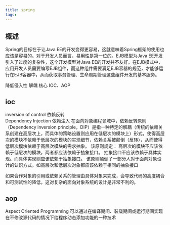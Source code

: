 ```yaml
---
title: spring
tags:
---
```



## 概述
Spring的目标在于让Java EE的开发变得更容易，这就意味着Spring框架的使用也应该是容易的。对于开发人员而言，易用性是第一位的。EJB模型为Java EE开发引入了过度的复杂性，这个开发模型对Java EE的开发并不友好。在EJB模式中，应用开发人员需要编写EJB组件，而这种组件需要满足EJB容器的规范，才能够运行在EJB容器中，从而获取事务管理、生命周期管理这些组件开发的基本服务。

降低侵入性 解耦
核心
IOC、AOP

## ioc
inversion of control  依赖反转               
Dependency Injection  依赖注入
在面向对象编程领域中，依赖反转原则（Dependency inversion principle，DIP）是指一种特定的解耦（传统的依赖关系创建在高层次上，而具体的策略设置则应用在低层次的模块上）形式，使得高层次的模块不依赖于低层次的模块的实现细节，依赖关系被颠倒（反转），从而使得低层次模块依赖于高层次模块的需求抽象。
该原则规定：
高层次的模块不应该依赖于低层次的模块，两者都应该依赖于抽象接口。
抽象接口不应该依赖于具体实现。而具体实现则应该依赖于抽象接口。
该原则颠倒了一部分人对于面向对象设计的认识方式。如高层次和低层次对象都应该依赖于相同的抽象接口

如果合作对象的引用或依赖关系的管理由具体对象来完成，会导致代码的高度耦合和可测试性的降低，这对复杂的面向对象系统的设计是非常不利的。
## aop
Aspect Oriented Programming
可以通过在编译期间、装载期间或运行期间实现在不修改源代码的情况下给程序动态添加功能的一种技术